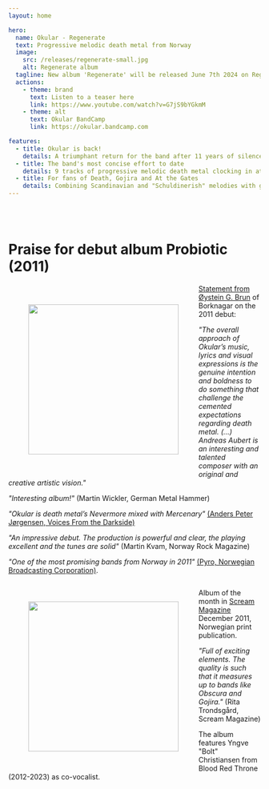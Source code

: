 ```yaml
---
layout: home

hero:
  name: Okular - Regenerate
  text: Progressive melodic death metal from Norway
  image:
    src: /releases/regenerate-small.jpg
    alt: Regenerate album
  tagline: New album 'Regenerate' will be released June 7th 2024 on Regenerative Productions!
  actions:
    - theme: brand
      text: Listen to a teaser here
      link: https://www.youtube.com/watch?v=G7jS9bYGkmM
    - theme: alt
      text: Okular BandCamp
      link: https://okular.bandcamp.com

features:
  - title: Okular is back!
    details: A triumphant return for the band after 11 years of silence
  - title: The band's most concise effort to date
    details: 9 tracks of progressive melodic death metal clocking in at 36 minutes
  - title: For fans of Death, Gojira and At the Gates
    details: Combining Scandinavian and "Schuldinerish" melodies with groove and occasional dissonance
---
```


<br><br>
<h1>Praise for debut album Probiotic (2011)</h1>


<a href="/Statement-Page_English.jpg" target="_blank">
<img src="/Statement-Page_English.jpg" width="300" style="float:left;padding:40px">
</a>

<a href="/Statement-Page_English.jpg" target="_blank">Statement from Øystein G. Brun</a> of Borknagar on the 2011 debut:

_"The overall approach of Okular’s music, lyrics and visual expressions is the genuine intention and boldness to do something that challenge the cemented expectations regarding death metal. (…) Andreas Aubert is an interesting and talented composer with an original and creative artistic vision."_


_"Interesting album!"_ (Martin Wickler, German Metal Hammer)

_"Okular is death metal’s Nevermore mixed with Mercenary"_ <a href="https://www.voicesfromthedarkside.de/review/okular-probiotic/" target="_blank">(Anders Peter Jørgensen, Voices From the Darkside)</a>

_"An impressive debut. The production is powerful and clear, the playing excellent and the tunes are solid"_ (Martin Kvam, Norway Rock Magazine)

_"One of the most promising bands from Norway in 2011"_ <a href="http://p3.no/pyro/pyro-karer-de-mest-lovende-bandene-i-norge-2011/" target="_blank">(Pyro, Norwegian Broadcasting Corporation)</a>. 

<div style="clear:both"></div>

<a href="/Okular-Probiotic-Scream-2011.pdf" target="_blank">
<img src="/maanedens-album-probiotic.jpg" width="300" style="float:left;padding:40px"/></a>

Album of the month in <a href="/maanedens-album-probiotic.jpg" target="_blank">Scream Magazine</a> December 2011, Norwegian print publication.

_"Full of exciting elements. The quality is such that it measures up to bands like Obscura and Gojira."_
(Rita Trondsgård, Scream Magazine)

The album features Yngve "Bolt" Christiansen from Blood Red Throne (2012-2023) as co-vocalist.

